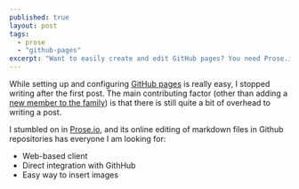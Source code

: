 ```yaml
---
published: true
layout: post
tags: 
  - prose
  - "github-pages"
excerpt: "Want to easily create and edit GitHub pages? You need Prose.io."
---
```


While setting up and configuring [GitHub pages](https://pages.github.com/) is really easy, I stopped writing after the first post. The main contributing factor (other than adding a [new member to the family](http://instagram.com/p/rlRgQbOdAJ/)) is that there is still quite a bit of overhead to writing a post.

I stumbled on in [Prose.io](http://prose.io/), and its online editing of markdown files in Github repositories has everyone I am looking for:
- Web-based client
- Direct integration with GithHub
- Easy way to insert images